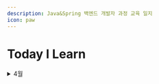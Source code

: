 ```yaml
---
description: Java&Spring 백엔드 개발자 과정 교육 일지
icon: paw
---
```


# Today I Learn

<details>

<summary>4월</summary>

\[250414]\(front-end/css.md#css-선택자)

</details>

